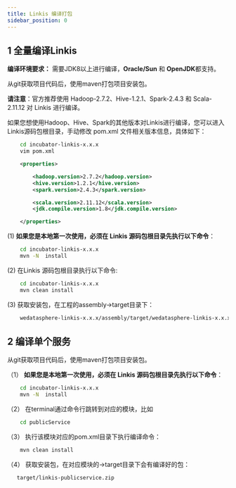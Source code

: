 ```yaml
---
title: Linkis 编译打包
sidebar_position: 0
---
```

## 1 全量编译Linkis

   __编译环境要求：__  需要JDK8以上进行编译，**Oracle/Sun** 和 **OpenJDK**都支持。

   从git获取项目代码后，使用maven打包项目安装包。  

**请注意**：官方推荐使用 Hadoop-2.7.2、Hive-1.2.1、Spark-2.4.3 和 Scala-2.11.12 对 Linkis 进行编译。

   如果您想使用Hadoop、Hive、Spark的其他版本对Linkis进行编译，您可以进入Linkis源码包根目录，手动修改 pom.xml 文件相关版本信息，具体如下：

```bash
    cd incubator-linkis-x.x.x
    vim pom.xml
```

```xml
    <properties>

        <hadoop.version>2.7.2</hadoop.version>
        <hive.version>1.2.1</hive.version>
        <spark.version>2.4.3</spark.version>

        <scala.version>2.11.12</scala.version>
        <jdk.compile.version>1.8</jdk.compile.version>

    </properties>
```

   (1) **如果您是本地第一次使用，必须在 Linkis 源码包根目录先执行以下命令**：

```bash
    cd incubator-linkis-x.x.x
    mvn -N  install
```

   (2) 在Linkis 源码包根目录执行以下命令:

```bash
    cd incubator-linkis-x.x.x
    mvn clean install
```  

   (3) 获取安装包，在工程的assembly->target目录下：

```bash
    wedatasphere-linkis-x.x.x/assembly/target/wedatasphere-linkis-x.x.x-dist.tar.gz
```

## 2 编译单个服务

   从git获取项目代码后，使用maven打包项目安装包。

（1） **如果您是本地第一次使用，必须在 Linkis 源码包根目录先执行以下命令**：

```bash
    cd incubator-linkis-x.x.x
    mvn -N  install
```

（2） 在terminal通过命令行跳转到对应的模块，比如

```bash
    cd publicService
```

（3） 执行该模块对应的pom.xml目录下执行编译命令：

```bash
    mvn clean install
```

（4） 获取安装包，在对应模块的->target目录下会有编译好的包：

```
   target/linkis-publicservice.zip
```
